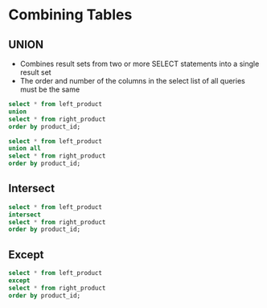 # Combining Tables

## UNION

* Combines result sets from two or more SELECT statements into a single result set
* The order and number of the columns in the select list of all queries must be the same

```sql
select * from left_product
union
select * from right_product
order by product_id;

select * from left_product
union all
select * from right_product
order by product_id;
```

## Intersect

```sql
select * from left_product
intersect 
select * from right_product
order by product_id;
```

## Except

```sql
select * from left_product
except 
select * from right_product
order by product_id;
```

